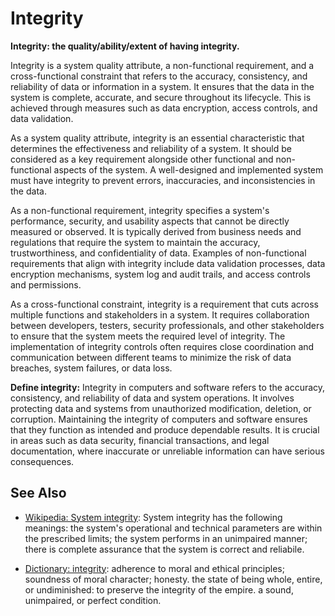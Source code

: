 # Integrity

**Integrity: the quality/ability/extent of having integrity. <!-- TODO -->**

<span data-chatgpt-prompt="explain integrity (system quality attribute, cross-functional constraint, non-functional requirement)">

Integrity is a system quality attribute, a non-functional requirement, and a cross-functional constraint that refers to the accuracy, consistency, and reliability of data or information in a system. It ensures that the data in the system is complete, accurate, and secure throughout its lifecycle. This is achieved through measures such as data encryption, access controls, and data validation.

As a system quality attribute, integrity is an essential characteristic that determines the effectiveness and reliability of a system. It should be considered as a key requirement alongside other functional and non-functional aspects of the system. A well-designed and implemented system must have integrity to prevent errors, inaccuracies, and inconsistencies in the data.

As a non-functional requirement, integrity specifies a system's performance, security, and usability aspects that cannot be directly measured or observed. It is typically derived from business needs and regulations that require the system to maintain the accuracy, trustworthiness, and confidentiality of data. Examples of non-functional requirements that align with integrity include data validation processes, data encryption mechanisms, system log and audit trails, and access controls and permissions.

As a cross-functional constraint, integrity is a requirement that cuts across multiple functions and stakeholders in a system. It requires collaboration between developers, testers, security professionals, and other stakeholders to ensure that the system meets the required level of integrity. The implementation of integrity controls often requires close coordination and communication between different teams to minimize the risk of data breaches, system failures, or data loss.

</span>

**Define integrity:** <span data-chatgpt-prompt="define integrity (computers and software)">Integrity in computers and software refers to the accuracy, consistency, and reliability of data and system operations. It involves protecting data and systems from unauthorized modification, deletion, or corruption. Maintaining the integrity of computers and software ensures that they function as intended and produce dependable results. It is crucial in areas such as data security, financial transactions, and legal documentation, where inaccurate or unreliable information can have serious consequences.</span>

## See Also

* [Wikipedia: System integrity](https://wikipedia.org/wiki/System_integrity): System integrity has the following meanings:  the system's operational and technical parameters are within the prescribed limits; the system performs in an unimpaired manner; there is complete assurance that the system is correct and reliabile.

* [Dictionary: integrity](https://www.dictionary.com/browse/integrity): adherence to moral and ethical principles; soundness of moral character; honesty. the state of being whole, entire, or undiminished: to preserve the integrity of the empire. a sound, unimpaired, or perfect condition.
